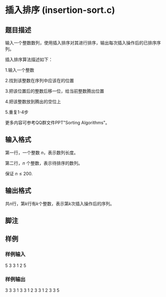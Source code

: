 # 插入排序 (insertion-sort.c)

## 题目描述

输入一个整数数列，使用插入排序对其进行排序，输出每次插入操作后的已排序序列。

插入排序算法描述如下：

1.输入一个整数

2.找到该整数在序列中应该在的位置

3.把该位置后的整数后移一位，给当前整数腾出位置

4.把该整数放到腾出的空位上

5.重复1-4步

更多内容可参考QQ群文件PPT"Sorting Algorithms"。

## 输入格式

第一行，一个整数 $n$，表示数列长度。

第二行，$n$ 个整数，表示待排序的数列。

保证 $n \leqslant 200$.

## 输出格式

共$n$行，第$k$行有$k$个整数，表示第$k$次插入操作后的序列。

## 脚注

## 样例

### 样例输入

5
3 3 1 2 5

### 样例输出

3
3 3
1 3 3
1 2 3 3
1 2 3 3 5
